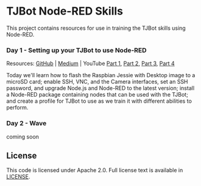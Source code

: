 # TJBot Node-RED Skills

This project contains resources for use in training the TJBot skills using Node-RED.

### Day 1 - Setting up your TJBot to use Node-RED

Resources: [GitHub](1-setup) | [Medium](https://medium.com/@jeancarlbisson/setting-up-your-tjbot-to-use-node-red-df94ff94a114) | YouTube [Part 1](https://www.youtube.com/watch?v=J23LdKeghBg), [Part 2](https://www.youtube.com/watch?v=xLfpcJYa8eI), [Part 3](https://www.youtube.com/watch?v=EKmSuDYbzhE), [Part 4](https://www.youtube.com/watch?v=Je9VJv_sxt8)

Today we'll learn how to flash the Raspbian Jessie with Desktop image to a microSD card; enable SSH, VNC, and the Camera interfaces, set an SSH password, and upgrade Node.js and Node-RED to the latest version; install a Node-RED package containing nodes that can be used with the TJBot; and create a profile for TJBot to use as we train it with different abilities to perform. 

### Day 2 - Wave

coming soon

## License

This code is licensed under Apache 2.0. Full license text is available in [LICENSE](LICENSE).
